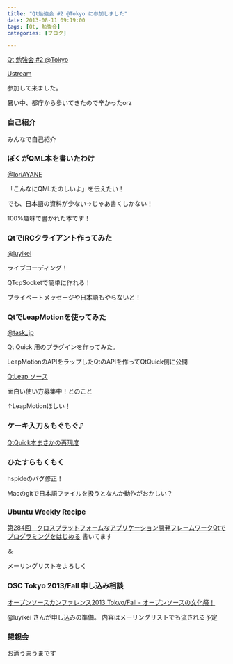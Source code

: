 ```yaml
---
title: "Qt勉強会 #2 @Tokyo に参加しました"
date: 2013-08-11 09:19:00
tags: [Qt, 勉強会]
categories: [ブログ]

---
```


[Qt 勉強会 #2 @Tokyo][1]

 [1]: http://qt-users.doorkeeper.jp/events/5014

[Ustream][2]

 [2]: http://www.ustream.tv/channel/qt-%E9%96%A2%E6%9D%B1%E5%8B%89%E5%BC%B7%E4%BC%9A

参加して来ました。

暑い中、都庁から歩いてきたので辛かったorz

### 自己紹介

みんなで自己紹介

### ぼくがQML本を書いたわけ

[@IoriAYANE][3]

 [3]: https://twitter.com/IoriAYANE

「こんなにQMLたのしいよ」を伝えたい！

でも、日本語の資料が少ない→じゃあ書くしかない！

100%趣味で書かれた本です！

### QtでIRCクライアント作ってみた

[@luyikei][4]

 [4]: https://twitter.com/luyikei

ライブコーディング！

QTcpSocketで簡単に作れる！

プライベートメッセージや日本語もやらないと！

### QtでLeapMotionを使ってみた

[@task_jp][5]

 [5]: https://twitter.com/task_jp

Qt Quick 用のプラグインを作ってみた。

LeapMotionのAPIをラップしたQtのAPIを作ってQtQuick側に公開

[QtLeap ソース][6]

 [6]: git://git.qtquick.me/qmlplugins/qtleap

面白い使い方募集中！とのこと

↑LeapMotionほしい！

### ケーキ入刀＆もぐもぐ♪

[QtQuick本まさかの再現度][7]

 [7]: http://instagram.com/p/c0nZP_Pb5e/

### ひたすらもくもく

hspideのバグ修正！

Macのgitで日本語ファイルを扱うとなんか動作がおかしい？

### Ubuntu Weekly Recipe

[第284回　クロスプラットフォームなアプリケーション開発フレームワークQtでプログラミングをはじめる][8] 書いてます

 [8]: http://gihyo.jp/admin/serial/01/ubuntu-recipe/0284

＆

メーリングリストをよろしく

### OSC Tokyo 2013/Fall 申し込み相談

[オープンソースカンファレンス2013 Tokyo/Fall - オープンソースの文化祭！][9]

 [9]: http://www.ospn.jp/osc2013-fall/

@luyikei さんが申し込みの準備。 内容はメーリングリストでも流される予定

### 懇親会

お酒うまうまです
